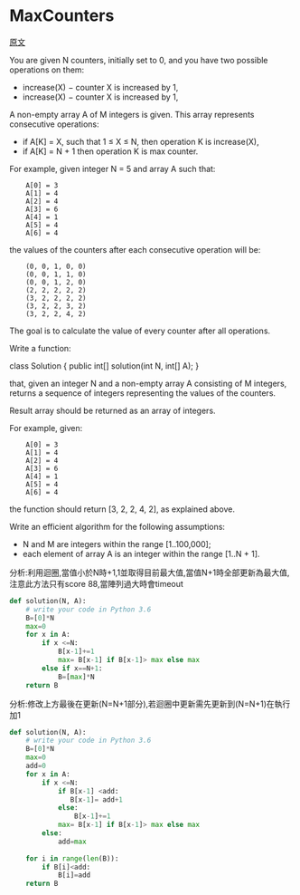 # MaxCounters

<a href="https://app.codility.com/programmers/lessons/4-counting_elements/max_counters/">原文</a>

You are given N counters, initially set to 0, and you have two possible operations on them:</br>

<ul>
    <li>increase(X) − counter X is increased by 1,</li>
    <li>increase(X) − counter X is increased by 1,</li>
</ul>

A non-empty array A of M integers is given. This array represents consecutive operations:</br>

<ul>
    <li>if A[K] = X, such that 1 ≤ X ≤ N, then operation K is increase(X),</li>
    <li>if A[K] = N + 1 then operation K is max counter.</li>
</ul>


For example, given integer N = 5 and array A such that:</br>

```
    A[0] = 3
    A[1] = 4
    A[2] = 4
    A[3] = 6
    A[4] = 1
    A[5] = 4
    A[6] = 4
```
the values of the counters after each consecutive operation will be:</br>

```
    (0, 0, 1, 0, 0)
    (0, 0, 1, 1, 0)
    (0, 0, 1, 2, 0)
    (2, 2, 2, 2, 2)
    (3, 2, 2, 2, 2)
    (3, 2, 2, 3, 2)
    (3, 2, 2, 4, 2)
```    
    
The goal is to calculate the value of every counter after all operations.</br>

Write a function:</br>

class Solution { public int[] solution(int N, int[] A); }</br>

that, given an integer N and a non-empty array A consisting of M integers, returns a sequence of integers representing the values of the counters.</br>

Result array should be returned as an array of integers.</br>

For example, given:</br>
```
    A[0] = 3
    A[1] = 4
    A[2] = 4
    A[3] = 6
    A[4] = 1
    A[5] = 4
    A[6] = 4
```
the function should return [3, 2, 2, 4, 2], as explained above.</br>

Write an efficient algorithm for the following assumptions:</br>
<ul>
    <li>N and M are integers within the range [1..100,000];</li>
    <li>each element of array A is an integer within the range [1..N + 1].</li>
</ul>



分析:利用迴圈,當值小於N時+1,1並取得目前最大值,當值N+1時全部更新為最大值,注意此方法只有score 88,當陣列過大時會timeout


```python
def solution(N, A):
    # write your code in Python 3.6    
    B=[0]*N
    max=0
    for x in A:   
        if x <=N:            
            B[x-1]+=1
            max= B[x-1] if B[x-1]> max else max
        else if x==N+1:
            B=[max]*N
    return B
```
分析:修改上方最後在更新(N=N+1部分),若迴圈中更新需先更新到(N=N+1)在執行加1

```python
def solution(N, A):
    # write your code in Python 3.6    
    B=[0]*N
    max=0
    add=0
    for x in A:   
        if x <=N:
            if B[x-1] <add:
               B[x-1]= add+1              
            else:
                B[x-1]+=1  
            max= B[x-1] if B[x-1]> max else max
        else:            
            add=max
     
    for i in range(len(B)):
        if B[i]<add:
            B[i]=add 
    return B
```



